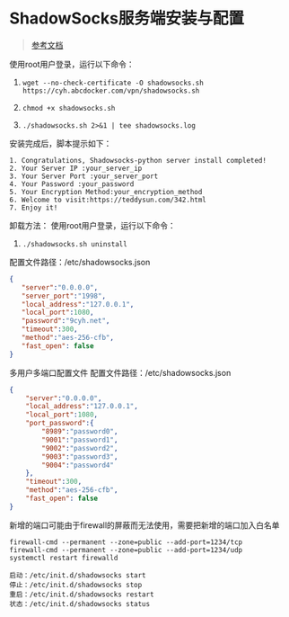 # ShadowSocks服务端安装与配置

> [参考文档](https://jdhao.github.io/2017/08/06/vps-ss-issue-solution/)

使用root用户登录，运行以下命令：

1. ```text
   wget --no-check-certificate -O shadowsocks.sh https://cyh.abcdocker.com/vpn/shadowsocks.sh
   ```

2. ```text
   chmod +x shadowsocks.sh
   ```

3. ```text
   ./shadowsocks.sh 2>&1 | tee shadowsocks.log
   ```

安装完成后，脚本提示如下： 

```text
1. Congratulations, Shadowsocks-python server install completed!
2. Your Server IP :your_server_ip
3. Your Server Port :your_server_port
4. Your Password :your_password
5. Your Encryption Method:your_encryption_method
6. Welcome to visit:https://teddysun.com/342.html
7. Enjoy it!

```



卸载方法： 
使用root用户登录，运行以下命令： 

1. ```text
   ./shadowsocks.sh uninstall
   ```

配置文件路径：/etc/shadowsocks.json

```json
{
   "server":"0.0.0.0",
   "server_port":"1998",
   "local_address":"127.0.0.1",
   "local_port":1080,
   "password":"9cyh.net",
   "timeout":300,
   "method":"aes-256-cfb",
   "fast_open": false
}
```



多用户多端口配置文件
配置文件路径：/etc/shadowsocks.json

```json
{
    "server":"0.0.0.0",
    "local_address":"127.0.0.1",
    "local_port":1080,
    "port_password":{
        "8989":"password0",
        "9001":"password1",
        "9002":"password2",
        "9003":"password3",
        "9004":"password4"
    },
    "timeout":300,
    "method":"aes-256-cfb",
    "fast_open": false
}

```

新增的端口可能由于firewall的屏蔽而无法使用，需要把新增的端口加入白名单

```shell
firewall-cmd --permanent --zone=public --add-port=1234/tcp
firewall-cmd --permanent --zone=public --add-port=1234/udp
systemctl restart firewalld
```



```text
启动：/etc/init.d/shadowsocks start
停止：/etc/init.d/shadowsocks stop
重启：/etc/init.d/shadowsocks restart
状态：/etc/init.d/shadowsocks status
```

